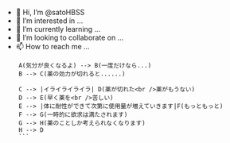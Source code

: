 - 👋 Hi, I’m @satoHBSS
- 👀 I’m interested in ...
- 🌱 I’m currently learning ...
- 💞️ I’m looking to collaborate on ...
- 📫 How to reach me ...

<!---
satoHBSS/satoHBSS is a ✨ special ✨ repository because its `README.md` (this file) appears on your GitHub profile.
You can click the Preview link to take a look at your changes.
--->

```graph TD
    A(気分が良くなるよ) --> B(一度だけなら...)
    B --> C(薬の効力が切れると......)

    C --> |イライライライラ| D(薬が切れた<br />薬がもうない)
    D --> E(早く薬を<br />苦しい)
    E --> |体に耐性ができて次第に使用量が増えていきます|F(もっともっと)
    F --> G(一時的に欲求は満たされます)
    G --> H(薬のことしか考えられなくなります)
    H --> D
    ```

